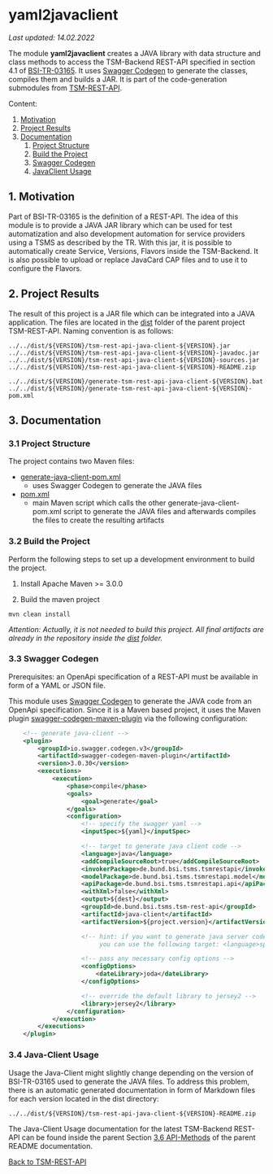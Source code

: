 # yaml2javaclient

*Last updated: 14.02.2022*

The module **yaml2javaclient** creates a JAVA library with data structure and class methods to access the TSM-Backend REST-API specified in section 4.1 of [BSI-TR-03165](https://www.bsi.bund.de/DE/Themen/Unternehmen-und-Organisationen/Standards-und-Zertifizierung/Technische-Richtlinien/TR-nach-Thema-sortiert/tr03165/tr-03165.html). It uses [Swagger Codegen](https://swagger.io/tools/swagger-codegen/) to generate the classes, compiles them and builds a JAR. It is part of the code-generation submodules from [TSM-REST-API](../../README.md).

Content:

<ol>
  <li><a href="README.md#motivation">Motivation</a></li>
  <li><a href="README.md#project_results">Project Results</a></li>
  <li><a href="README.md#documentation">Documentation</a>
    <ol>
      <li><a href="README.md#project_structure">Project Structure</a>
      <li><a href="README.md#build">Build the Project</a></li>
      <li><a href="README.md#swagger_codegen">Swagger Codegen</a></li>
      <li><a href="README.md#javaclient_usage">JavaClient Usage</a></li>
    </ol>
  </li>
</ol>

<a name="motivation"></a>
## 1. Motivation
Part of BSI-TR-03165 is the definition of a REST-API. The idea of this module is to provide a JAVA JAR library which can be used for test automatization and also development automation for service providers using a TSMS as described by the TR. With this jar, it is possible to automatically create Service, Versions, Flavors inside the TSM-Backend. It is also possible to upload or replace JavaCard CAP files and to use it to configure the Flavors. 


<a name="project_results"></a>
## 2. Project Results

The result of this project is a JAR file which can be integrated into a JAVA application. The files are located in the [dist](../../dist) folder of the parent project TSM-REST-API. Naming convention is as follows:

```
../../dist/${VERSION}/tsm-rest-api-java-client-${VERSION}.jar
../../dist/${VERSION}/tsm-rest-api-java-client-${VERSION}-javadoc.jar
../../dist/${VERSION}/tsm-rest-api-java-client-${VERSION}-sources.jar
../../dist/${VERSION}/tsm-rest-api-java-client-${VERSION}-README.zip

../../dist/${VERSION}/generate-tsm-rest-api-java-client-${VERSION}.bat
../../dist/${VERSION}/generate-tsm-rest-api-java-client-${VERSION}-pom.xml
```


<a name="documentation"></a>
## 3. Documentation

<a name="project_structure"></a>
### 3.1 Project Structure

The project contains two Maven files:
* [generate-java-client-pom.xml](generate-java-client-pom.xml)
  * uses Swagger Codegen to generate the JAVA files
* [pom.xml](pom.xml) 
  * main Maven script which calls the other generate-java-client-pom.xml script to generate the JAVA files and afterwards compiles the files to create the resulting artifacts


<a name="build"></a>
### 3.2 Build the Project

Perform the following steps to set up a development environment to build the project.
 
1. Install Apache Maven >= 3.0.0

2. Build the maven project
  ```
  mvn clean install
  ```

*Attention: Actually, it is not needed to build this project. All final artifacts are already in the repository inside the [dist](../../dist) folder.*

<a name="swagger_codegen"></a>
### 3.3 Swagger Codegen

Prerequisites: an OpenApi specification of a REST-API must be available in form of a YAML or JSON file.

This module uses [Swagger Codegen](https://swagger.io/tools/swagger-codegen/) to generate the JAVA code from an OpenApi specification. Since it is a Maven based project, it uses the Maven plugin 
[swagger-codegen-maven-plugin](https://github.com/swagger-api/swagger-codegen/tree/master/modules/swagger-codegen-maven-plugin) via the following configuration:

```xml
    <!-- generate java-client -->
    <plugin>
        <groupId>io.swagger.codegen.v3</groupId>
        <artifactId>swagger-codegen-maven-plugin</artifactId>
        <version>3.0.30</version>
        <executions>
            <execution>
                <phase>compile</phase>
                <goals>
                    <goal>generate</goal>
                </goals>
                <configuration>
                    <!-- specify the swagger yaml -->
                    <inputSpec>${yaml}</inputSpec>

                    <!-- target to generate java client code -->
                    <language>java</language>
                    <addCompileSourceRoot>true</addCompileSourceRoot>
                    <invokerPackage>de.bund.bsi.tsms.tsmrestapi</invokerPackage>
                    <modelPackage>de.bund.bsi.tsms.tsmrestapi.model</modelPackage>
                    <apiPackage>de.bund.bsi.tsms.tsmrestapi.api</apiPackage>
                    <withXml>false</withXml>
                    <output>${dest}</output>
                    <groupId>de.bund.bsi.tsms.tsm-rest-api</groupId>
                    <artifactId>java-client</artifactId>
                    <artifactVersion>${project.version}</artifactVersion>

                    <!-- hint: if you want to generate java server code, e.g. based on Spring Boot,
                         you can use the following target: <language>spring</language> -->

                    <!-- pass any necessary config options -->
                    <configOptions>
                        <dateLibrary>joda</dateLibrary>
                    </configOptions>

                    <!-- override the default library to jersey2 -->
                    <library>jersey2</library>
                </configuration>
            </execution>
        </executions>
    </plugin>
```

<a name="javaclient_usage"></a>
### 3.4 Java-Client Usage
Usage the Java-Client might slightly change depending on the version of BSI-TR-03165 used to generate the JAVA files. To address this problem, there is an automatic generated documentation in form of Markdown files for each version located in the dist directory:

```
../../dist/${VERSION}/tsm-rest-api-java-client-${VERSION}-README.zip
```

The Java-Client Usage documentation for the latest TSM-Backend REST-API can be found inside the parent Section [3.6 API-Methods](../../README.md#api_methods) of the parent README documentation.

[Back to TSM-REST-API](../../README.md)
